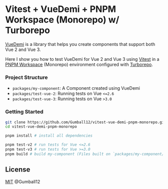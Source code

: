 # Vitest + VueDemi + PNPM Workspace (Monorepo) w/ Turborepo

[VueDemi](https://github.com/vueuse/vue-demi) is a library that helps you create components that support both Vue 2 and Vue 3.

Here I show you how to test VueDemi for Vue 2 and Vue 3 using [Vitest](https://vitest.dev/) in a [PNPM Workspace](https://pnpm.io/workspaces) (Monorepo) environment configured with [Turborepo](https://turborepo.org/).

### Project Structure

- `packages/my-component`: A Component created using VueDemi
- `packages/test-vue-2`: Running tests on Vue `<=2.6`
- `packages/test-vue-3`: Running tests on Vue `>3.0`

### Getting Started

```bash
git clone https://github.com/Gumball12/vitest-vue-demi-pnpm-monorepo.git
cd vitest-vue-demi-pnpm-monorepo

pnpm install # install all dependencies

pnpm test-v2 # run tests for Vue <=2.6
pnpm test-v3 # run tests for Vue >=3.0
pnpm build # build my-component (Files built on `packages/my-component/dist/` are created)
```

## License

[MIT](./LICENSE) @Gumball12
